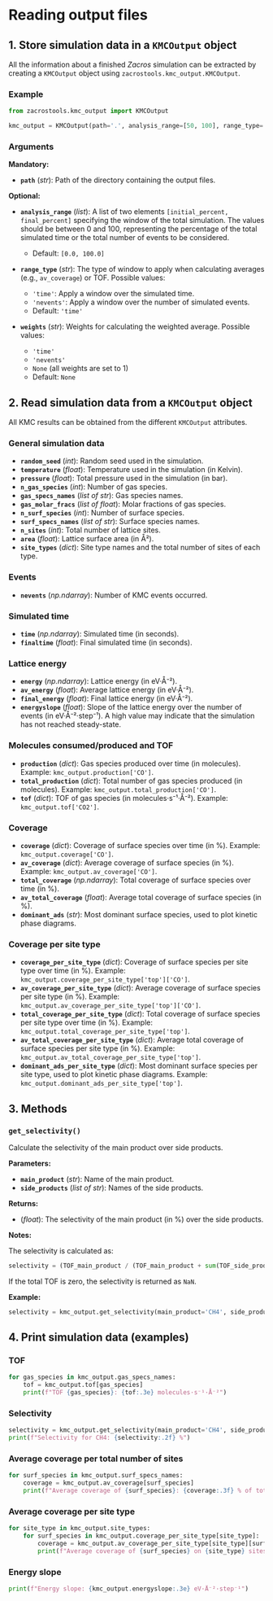 # Reading output files

## 1. Store simulation data in a `KMCOutput` object

All the information about a finished *Zacros* simulation can be extracted by creating a `KMCOutput` object using `zacrostools.kmc_output.KMCOutput`.

### Example

```python
from zacrostools.kmc_output import KMCOutput

kmc_output = KMCOutput(path='.', analysis_range=[50, 100], range_type='time', weights='time')
```

### Arguments

**Mandatory:**

- **`path`** (*str*): Path of the directory containing the output files.

**Optional:**

- **`analysis_range`** (*list*): A list of two elements `[initial_percent, final_percent]` specifying the window of the total simulation. The values should be between 0 and 100, representing the percentage of the total simulated time or the total number of events to be considered.
  - Default: `[0.0, 100.0]`

- **`range_type`** (*str*): The type of window to apply when calculating averages (e.g., `av_coverage`) or TOF. Possible values:
  - `'time'`: Apply a window over the simulated time.
  - `'nevents'`: Apply a window over the number of simulated events.
  - Default: `'time'`

- **`weights`** (*str*): Weights for calculating the weighted average. Possible values:
  - `'time'`
  - `'nevents'`
  - `None` (all weights are set to 1)
  - Default: `None`

## 2. Read simulation data from a `KMCOutput` object

All KMC results can be obtained from the different `KMCOutput` attributes.

### General simulation data

- **`random_seed`** (*int*): Random seed used in the simulation.
- **`temperature`** (*float*): Temperature used in the simulation (in Kelvin).
- **`pressure`** (*float*): Total pressure used in the simulation (in bar).
- **`n_gas_species`** (*int*): Number of gas species.
- **`gas_specs_names`** (*list of str*): Gas species names.
- **`gas_molar_fracs`** (*list of float*): Molar fractions of gas species.
- **`n_surf_species`** (*int*): Number of surface species.
- **`surf_specs_names`** (*list of str*): Surface species names.
- **`n_sites`** (*int*): Total number of lattice sites.
- **`area`** (*float*): Lattice surface area (in Å²).
- **`site_types`** (*dict*): Site type names and the total number of sites of each type.

### Events

- **`nevents`** (*np.ndarray*): Number of KMC events occurred.

### Simulated time

- **`time`** (*np.ndarray*): Simulated time (in seconds).
- **`finaltime`** (*float*): Final simulated time (in seconds).

### Lattice energy

- **`energy`** (*np.ndarray*): Lattice energy (in eV·Å⁻²).
- **`av_energy`** (*float*): Average lattice energy (in eV·Å⁻²).
- **`final_energy`** (*float*): Final lattice energy (in eV·Å⁻²).
- **`energyslope`** (*float*): Slope of the lattice energy over the number of events (in eV·Å⁻²·step⁻¹). A high value may indicate that the simulation has not reached steady-state.

### Molecules consumed/produced and TOF

- **`production`** (*dict*): Gas species produced over time (in molecules). Example: `kmc_output.production['CO']`.
- **`total_production`** (*dict*): Total number of gas species produced (in molecules). Example: `kmc_output.total_production['CO']`.
- **`tof`** (*dict*): TOF of gas species (in molecules·s⁻¹·Å⁻²). Example: `kmc_output.tof['CO2']`.

### Coverage

- **`coverage`** (*dict*): Coverage of surface species over time (in %). Example: `kmc_output.coverage['CO']`.
- **`av_coverage`** (*dict*): Average coverage of surface species (in %). Example: `kmc_output.av_coverage['CO']`.
- **`total_coverage`** (*np.ndarray*): Total coverage of surface species over time (in %).
- **`av_total_coverage`** (*float*): Average total coverage of surface species (in %).
- **`dominant_ads`** (*str*): Most dominant surface species, used to plot kinetic phase diagrams.

### Coverage per site type

- **`coverage_per_site_type`** (*dict*): Coverage of surface species per site type over time (in %). Example: `kmc_output.coverage_per_site_type['top']['CO']`.
- **`av_coverage_per_site_type`** (*dict*): Average coverage of surface species per site type (in %). Example: `kmc_output.av_coverage_per_site_type['top']['CO']`.
- **`total_coverage_per_site_type`** (*dict*): Total coverage of surface species per site type over time (in %). Example: `kmc_output.total_coverage_per_site_type['top']`.
- **`av_total_coverage_per_site_type`** (*dict*): Average total coverage of surface species per site type (in %). Example: `kmc_output.av_total_coverage_per_site_type['top']`.
- **`dominant_ads_per_site_type`** (*dict*): Most dominant surface species per site type, used to plot kinetic phase diagrams. Example: `kmc_output.dominant_ads_per_site_type['top']`.

## 3. Methods

### `get_selectivity()`

Calculate the selectivity of the main product over side products.

**Parameters:**

- **`main_product`** (*str*): Name of the main product.
- **`side_products`** (*list of str*): Names of the side products.

**Returns:**

- (*float*): The selectivity of the main product (in %) over the side products.

**Notes:**

The selectivity is calculated as:

```python
selectivity = (TOF_main_product / (TOF_main_product + sum(TOF_side_products))) * 100
```

If the total TOF is zero, the selectivity is returned as `NaN`.

**Example:**

```python
selectivity = kmc_output.get_selectivity(main_product='CH4', side_products=['CO2', 'CH3OH'])  # in %
```

## 4. Print simulation data (examples)

### TOF

```python
for gas_species in kmc_output.gas_specs_names:
    tof = kmc_output.tof[gas_species]
    print(f"TOF {gas_species}: {tof:.3e} molecules·s⁻¹·Å⁻²")
```

### Selectivity

```python
selectivity = kmc_output.get_selectivity(main_product='CH4', side_products=['CO2', 'CH3OH'])
print(f"Selectivity for CH4: {selectivity:.2f} %")
```

### Average coverage per total number of sites

```python
for surf_species in kmc_output.surf_specs_names:
    coverage = kmc_output.av_coverage[surf_species]
    print(f"Average coverage of {surf_species}: {coverage:.3f} % of total sites")
```

### Average coverage per site type

```python
for site_type in kmc_output.site_types:
    for surf_species in kmc_output.coverage_per_site_type[site_type]:
        coverage = kmc_output.av_coverage_per_site_type[site_type][surf_species]
        print(f"Average coverage of {surf_species} on {site_type} sites: {coverage:.3f} %")
```

### Energy slope

```python
print(f"Energy slope: {kmc_output.energyslope:.3e} eV·Å⁻²·step⁻¹")
```
